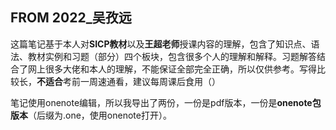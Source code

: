 ## FROM 2022_吴孜远
这篇笔记基于本人对**SICP教材**以及**王超老师**授课内容的理解，包含了知识点、语法、教材实例和习题（部分）四个板块，包含很多个人的理解和解释。习题解答结合了网上很多大佬和本人的理解，不能保证全部完全正确，所以仅供参考。写得比较长，**不适合**考前一周速通看，建议每周课后食用（）  

笔记使用onenote编辑，所以我导出了两份，一份是pdf版本，一份是**onenote包版本**（后缀为.one，使用onenote打开）。  